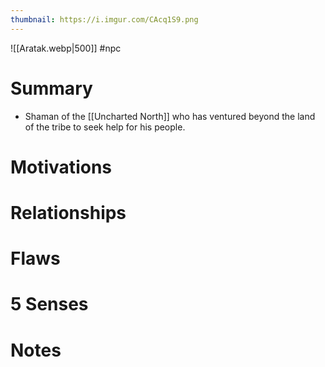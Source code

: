 ```yaml
---
thumbnail: https://i.imgur.com/CAcq1S9.png
---
```

![[Aratak.webp|500]]
#npc
# Summary
- Shaman of the [[Uncharted North]] who has ventured beyond the land of the tribe to seek help for his people.

# Motivations
# Relationships
# Flaws
# 5 Senses
# Notes
